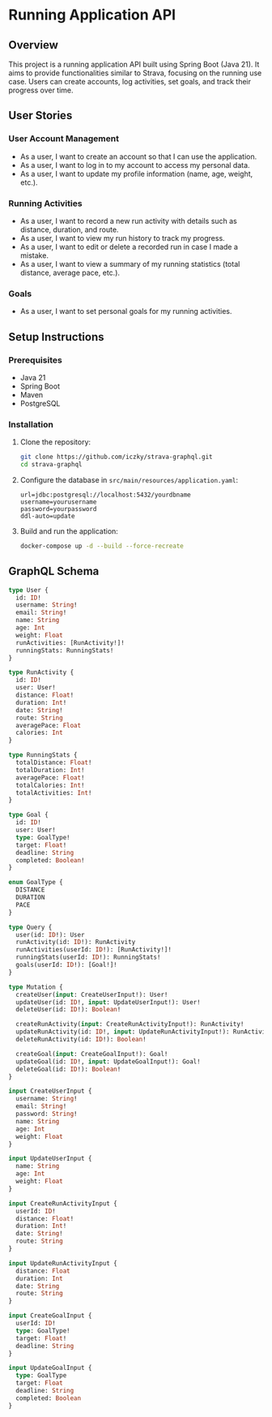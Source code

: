 # Running Application API

## Overview

This project is a running application API built using Spring Boot (Java 21). It aims to provide functionalities similar to Strava, focusing on the running use case. Users can create accounts, log activities, set goals, and track their progress over time.

## User Stories

### User Account Management
- As a user, I want to create an account so that I can use the application.
- As a user, I want to log in to my account to access my personal data.
- As a user, I want to update my profile information (name, age, weight, etc.).

### Running Activities
- As a user, I want to record a new run activity with details such as distance, duration, and route.
- As a user, I want to view my run history to track my progress.
- As a user, I want to edit or delete a recorded run in case I made a mistake.
- As a user, I want to view a summary of my running statistics (total distance, average pace, etc.).

### Goals
- As a user, I want to set personal goals for my running activities.

## Setup Instructions

### Prerequisites
- Java 21
- Spring Boot
- Maven
- PostgreSQL

### Installation
1. Clone the repository:
    ```bash
    git clone https://github.com/iczky/strava-graphql.git
    cd strava-graphql
    ```

2. Configure the database in `src/main/resources/application.yaml`:
    ```properties
    url=jdbc:postgresql://localhost:5432/yourdbname
    username=yourusername
    password=yourpassword
    ddl-auto=update
    ```

3. Build and run the application:
    ```bash
    docker-compose up -d --build --force-recreate
    ```

## GraphQL Schema

```graphql
type User {
  id: ID!
  username: String!
  email: String!
  name: String
  age: Int
  weight: Float
  runActivities: [RunActivity!]!
  runningStats: RunningStats!
}

type RunActivity {
  id: ID!
  user: User!
  distance: Float!
  duration: Int!
  date: String!
  route: String
  averagePace: Float
  calories: Int
}

type RunningStats {
  totalDistance: Float!
  totalDuration: Int!
  averagePace: Float!
  totalCalories: Int!
  totalActivities: Int!
}

type Goal {
  id: ID!
  user: User!
  type: GoalType!
  target: Float!
  deadline: String
  completed: Boolean!
}

enum GoalType {
  DISTANCE
  DURATION
  PACE
}

type Query {
  user(id: ID!): User
  runActivity(id: ID!): RunActivity
  runActivities(userId: ID!): [RunActivity!]!
  runningStats(userId: ID!): RunningStats!
  goals(userId: ID!): [Goal!]!
}

type Mutation {
  createUser(input: CreateUserInput!): User!
  updateUser(id: ID!, input: UpdateUserInput!): User!
  deleteUser(id: ID!): Boolean!

  createRunActivity(input: CreateRunActivityInput!): RunActivity!
  updateRunActivity(id: ID!, input: UpdateRunActivityInput!): RunActivity!
  deleteRunActivity(id: ID!): Boolean!

  createGoal(input: CreateGoalInput!): Goal!
  updateGoal(id: ID!, input: UpdateGoalInput!): Goal!
  deleteGoal(id: ID!): Boolean!
}

input CreateUserInput {
  username: String!
  email: String!
  password: String!
  name: String
  age: Int
  weight: Float
}

input UpdateUserInput {
  name: String
  age: Int
  weight: Float
}

input CreateRunActivityInput {
  userId: ID!
  distance: Float!
  duration: Int!
  date: String!
  route: String
}

input UpdateRunActivityInput {
  distance: Float
  duration: Int
  date: String
  route: String
}

input CreateGoalInput {
  userId: ID!
  type: GoalType!
  target: Float!
  deadline: String
}

input UpdateGoalInput {
  type: GoalType
  target: Float
  deadline: String
  completed: Boolean
}
